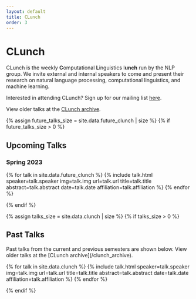 ```yaml
---
layout: default
title: CLunch
order: 3
---
```

# CLunch
CLunch is the weekly <b>C</b>omputational <b>L</b>inguistics l<b>unch</b> run by the NLP group.
We invite external and internal speakers to come and present their research on natural language processing, computational linguistics, and machine learning.

Interested in attending CLunch? Sign up for our mailing list [here](https://groups.google.com/a/seas.upenn.edu/g/clunch/about).

View older talks at the [CLunch archive](/clunch_archive).

{% assign future_talks_size = site.data.future_clunch | size %}
{% if future_talks_size > 0 %}
  <p>
  <h2>Upcoming Talks</h2>
  <h3>Spring 2023</h3>

  {% for talk in site.data.future_clunch %}
    {% include talk.html speaker=talk.speaker img=talk.img url=talk.url title=talk.title abstract=talk.abstract date=talk.date affiliation=talk.affiliation %}
  {% endfor %}
  </p>
{% endif %}

{% assign talks_size = site.data.clunch | size %}
{% if talks_size > 0 %}
  <p>
  <h2>Past Talks</h2>
  <p markdown="1">
  Past talks from the current and previous semesters are shown below. View older talks at the [CLunch archive](/clunch_archive).
  </p>
  {% for talk in site.data.clunch %}
    {% include talk.html speaker=talk.speaker img=talk.img url=talk.url title=talk.title abstract=talk.abstract date=talk.date affiliation=talk.affiliation %}
  {% endfor %}
  </p>
{% endif %}
